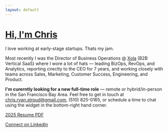 ```yaml
---
layout: default
---
```


# [Hi, I'm Chris](https://christroud.me)

I love working at early-stage startups. Thats my jam.

Most recently I was the Director of Business Operations @ [Xola](https://www.xola.com) (B2B Vertical SaaS) where I wore a lot of hats — leading BizOps, RevOps, and Analytics, reporting cirectly to the CEO for 7 years, and working closely with teams across Sales, Marketing, Customer Success, Engineering, and Product. 

<b>I'm curerntly looking for a new full-time role</b> — remote or hybrid/in-person in the San Francisco Bay Area. Feel free to get in touch at chris.ryan.stroud@gmail.com, (510) 825-0165, or schedule a time to chat using the widget in the bottom-right hand corner. 

[2025 Resume PDF](./Chris_Stroud_Resume.pdf)

[Connect on LinkedIn](https://www.linkedin.com/in/chrisstroud)


 